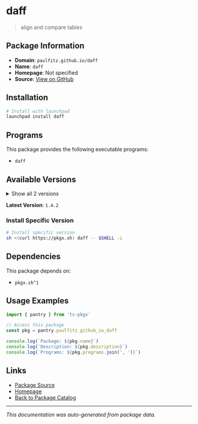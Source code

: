 # daff

> align and compare tables

## Package Information

- **Domain**: `paulfitz.github.io/daff`
- **Name**: `daff`
- **Homepage**: Not specified
- **Source**: [View on GitHub](https://github.com/pkgxdev/pantry/tree/main/projects/paulfitz.github.io/daff/package.yml)

## Installation

```bash
# Install with launchpad
launchpad install daff
```

## Programs

This package provides the following executable programs:

- `daff`

## Available Versions

<details>
<summary>Show all 2 versions</summary>

- `1.4.2`, `1.3.46`

</details>

**Latest Version**: `1.4.2`

### Install Specific Version

```bash
# Install specific version
sh <(curl https://pkgx.sh) daff -- $SHELL -i
```

## Dependencies

This package depends on:

- `pkgx.sh^1`

## Usage Examples

```typescript
import { pantry } from 'ts-pkgx'

// Access this package
const pkg = pantry.paulfitz_github_io_daff

console.log(`Package: ${pkg.name}`)
console.log(`Description: ${pkg.description}`)
console.log(`Programs: ${pkg.programs.join(', ')}`)
```

## Links

- [Package Source](https://github.com/pkgxdev/pantry/tree/main/projects/paulfitz.github.io/daff/package.yml)
- [Homepage](#)
- [Back to Package Catalog](../package-catalog.md)

---

*This documentation was auto-generated from package data.*
